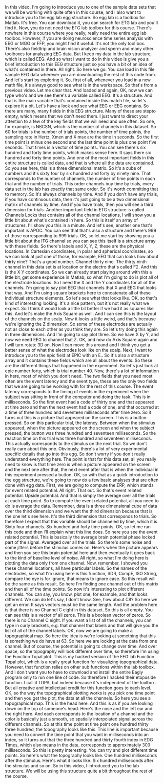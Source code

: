  In this video, I'm going to introduce you to one of the sample data sets that we will be working with quite often in this course, and I also want to introduce you to the egg lab egg structure. So egg lab is a toolbox for Matlab. It's free. You can download it, you can search for ETG lab and you'll find it. Now, you do not need the ETG lab toolbox for this course. There's nowhere in this course where you really, really need the entire egg lab toolbox. However, if you are doing neuroscience time series analysis with EEG or MGG or FFP, you might find it useful. It's not the only tool box. There's also fieldtrip and brain vision analyzer and sperm and many other toolboxes for analyzing EEG data. But I keep my data in the lab structure, which is called EEG. And so what I want to do in this video is give you a brief introduction to this EEG structure just so you have a bit of an idea of what's contained in there. All right. So here we go. You can load in this file sample EEG data wherever you are downloading the rest of this code from. And let's start by exploring it. So, first of all, whenever you load in a new math file, it's always good to see what is in the workspace. So that's from a previous video. Let me clear that. And loaded and again, OK, now we can type who's and we see there's a variable called EEG. It's a structure. And that is the main variable that's contained inside this match file, so let's explore it a bit. Let's have a look and see what EEG or EEG contains. So there are many, many fields in this EEG structure. Many of these are stepto empty, which means that we don't need them. I just want to direct your attention to a few of the key fields that we will need and use often. So one, for example, is NBCSN, which is the number of channels in this dataset. So 60 for trials is the number of trials points, the number of time points, the sampling rate in Hertz, Xmen and X max are the time in seconds. So the first time point is minus one second and the last time point is plus one point five seconds. That times is a vector of time points. You can see there's six hundred and forty time points, which makes sense here. It says there six hundred and forty time points. And one of the most important fields in this entire structure is called data, and that is where all the data are contained. So you see here, this is a three dimensional matrix. So it's a cube of numbers and it's sixty four by six hundred and forty by ninety nine. That corresponds to the number of channels, the number of time points in each trial and the number of trials. This order channels buy time by trials, every data set in the lab has exactly that same order. So it's worth committing that to memory. So it's always channels by time. And if you don't have any trials, if you have continuous data, then it's just going to be a two dimensional matrix of channels by time. And if you have trials, then you will see a third dimension for trials. Another important field in ETG structure is called Channels Locks that contains all of the channel locations, I will show you a little bit about what's contained in here. So this is itself an array of structures. I'll show you this in a minute. And let's see, another one that's important is APOC. You can see that that's also a structure and there's 999 of those corresponding to 999 trials. OK, so let me start by showing you a little bit about the ITG channel so you can see this itself is a structure array with these fields. So there's labels and X, Y, Z, these are the physical locations. In Cartesian coordinates, in polar and spherical coordinates, so we can look at just one of those, for example, EEG that can looks how about thirty nine? That's a good number. Channel thirty nine. The thirty ninth channel in this data set is at location or the electro that's called F2. And this is the X Y coordinates. So we can already start playing around with this a little bit, get some experience in Matlab, so what I'm going to do is plot all of the electrode locations. So I need the X and the Y coordinates for all of the channels. I'm going to say plot EEG that channels that X and EEG that looks that way. And I'm using square brackets here to concatenate all of these individual structure elements. So let's see what that looks like. OK, so that's kind of interesting looking. It's a nice pattern, but it's not really what we expect. So I think it would look a little bit better if we had it as squares like this. And let's make the Axis Square as well. And I can see this is the layout of the channels on the scalp. Now it looks a little weird, and that's because we're ignoring the Z dimension. So some of these electrodes are actually not as close to each other as you think they are. So let's try doing this again in three dimensions. And I'm going to say plot three. So we have X by Y, and now we need EEG to channel that Z. OK, and now do Axis Square again and I will turn rotate 3D on. Now I can move this around and I think you get a better sense of what the electrodes look like on the scalp. Next, I want to introduce you to the epic field at EPIC with an E.. So it's also a structure array and it contains these fields which are all about the events. So these are the different things that happened in the experiment. So let's just look at epic number forty, which is trial number 40. Now, there's a lot of information in here, most of which you don't need. The two fields that you need most often are the event latency and the event type, these are the only two fields that we are going to be working with for the rest of this course. The event latency corresponds to the timing of events in the experiment when the subject was sitting in front of the computer and doing the task. This is in milliseconds. So the first event had a code of thirty one and that appeared at time zero and then the next event had a code of one, and that occurred at a time of three hundred and seventeen milliseconds after time zero. So it turns out this is a picture that appeared on the screen. This is a button pressed. So on this particular trial, the latency. Between when the stimulus appeared, when the picture appeared on the screen and when the subject pressed, the button was three hundred and seventeen milliseconds. So the reaction time on this trial was three hundred and seventeen milliseconds. This actually corresponds to the stimulus on the next trial. So we don't really care about this one. Obviously, there's a lot of very experimental specific details that go into this egg. So don't worry if you don't really understand everything here. The point is that for this data set, all you really need to know is that time zero is when a picture appeared on the screen and the next one after that, the next event after that is when the individual in this experiment pressed a button. OK, so with that as a quick introduction to the egg structure, we're going to now do a few basic analyses that are often done with egg data. First, we are going to compute the ERP, which stands for event related potential. All right. That out. So that's event related potential. Upside potential. And that is simply the average over all the trials at each time point. So to compute the event related potential, all you need to do is average the data. Remember, data is a three dimensional cube of data over the third dimension and we want the third dimension because that is the one let's see here. It's the third dimension that corresponds to trials. So therefore I expect that this variable should be channeled by time, which it is. Sixty four channels. Six hundred and forty time points. OK, so let me run this code and then I'll explain what this line does. So here you see the event related potential. This is basically the average brain potential phase locked part of the signal. Averaged over all the trials. So there's some noise and some jitters before the stimulus comes on. Here's when the picture appears and then you see this brain potential here and then eventually it goes back to the kind of baseline level of noise. All right, so what I'm doing here is plotting the data only from one channel. Now, remember, I showed you these channel locations, all have particular labels. So the names of the electrodes, so what I'm using here is this function, SDR, CompE, ISO String, compare the eye is for ignore, that means to ignore case. So this result will be the same as this result. So here I'm finding one channel out of this matrix and then all of the time points. So now it's interesting to plot different channels. You can say, you know, plot one, for example, and that looks different. We can do let's say, I don't know. See, how about C8? So here we get an error. It says vectors must be the same length. And the problem here is that there is no Channel C eight in this dataset. So this is all empty. You can see this is a vector of all zeros. This is a boolean vector of zeros. So there is no Channel C eight. If you want a list of all the channels, you can type in curly brackets, e.g. that channel that labels and that will give you the list of all of the channel labels. OK, now we are going to make a topographical map. So here the idea is we're looking at something that this is something we do have at 63. So here we are looking at the data from one channel. But of course, the potential is going to change over time. And over space, so the topography will look different over time, so therefore I'm using the Function Topal plot. This is my hacked version of the EEG lab Function Topal plot, which is a really great function for visualizing topographical data. However, that function relies on other sub functions within the lab toolbox. And I don't want you to have to download and install the entire Eagly program only to run one line of code. So therefore I hacked their etoposide function. I call it TOPA, but indeed because it's independent of the toolbox. But all creative and intellectual credit for this function goes to each level. OK, so the way the topographical plotting works is you pick one time point and then you get the plot, the data at all the channels. So here you see a topographical map. This is the head here. And this is as if you are looking down on the top of someone's head. Here's the nose and the left ear and the right here. And each corresponds to the location of a channel and the color is basically just a smooth, so spatially interpolated signal across the different channels. So at this time point at time point one hundred thirty three hundred, the topography looks like this. This line is important because you need to convert the time point that you want in milliseconds into an index, so it turns out that the three hundred and thirty fourth index in EDG Times, which also means in the data, corresponds to approximately 300 milliseconds. So this is pretty interesting. You can try and plot different time points. So here's what the topography looks like. One hundred milliseconds after the stimulus. Here's what it looks like. Six hundred milliseconds after the stimulus and so on. So in this video, I introduced you to the lab structure. We will be using this structure quite a bit throughout the rest of the course.